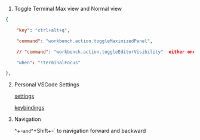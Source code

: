 1. Toggle Terminal Max view and Normal view

```json
{

    "key": "ctrl+alt+q",

    "command": "workbench.action.toggleMaximizedPanel",

    // "command": "workbench.action.toggleEditorVisibility"  either one

    "when": "!terminalFocus"

},
```

2. Personal VSCode Settings

   [settings](settings.json)

   [keybindings](keybindings.json)

3. Navigation

   ^+-` and `^+Shift+-` to navigation forward and backward

